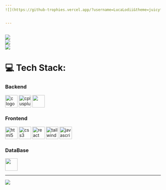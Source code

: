```yaml
---
![](https://github-trophies.vercel.app/?username=LucaLodii&theme=juicyfresh&no-frame=false&no-bg=true&margin-w=4)


---
```

![](https://github-readme-stats.vercel.app/api?username=LucaLodii&theme=dark&hide_border=true&include_all_commits=false&count_private=true)<br/>
![](https://nirzak-streak-stats.vercel.app/?user=LucaLodii&theme=dark&hide_border=true)<br/>
![](https://github-readme-stats.vercel.app/api/top-langs/?username=LucaLodii&theme=dark&hide_border=true&include_all_commits=false&count_private=true&layout=compact)
---

# 💻 Tech Stack:

### Backend
<div align="left">
  <img src="https://cdn.jsdelivr.net/gh/devicons/devicon/icons/c/c-original.svg" height="40" alt="c logo" />
  <img src="https://cdn.jsdelivr.net/gh/devicons/devicon@latest/icons/cplusplus/cplusplus-original.svg" height="40" alt="cplusplus logo" />
  <img src="https://cdn.jsdelivr.net/gh/devicons/devicon@latest/icons/java/java-original.svg" height="40" />
  </div>

### Frontend
<div align="left">
  <img src="https://cdn.jsdelivr.net/gh/devicons/devicon/icons/html5/html5-original.svg" height="40" alt="html5 logo" />
  <img src="https://cdn.jsdelivr.net/gh/devicons/devicon/icons/css3/css3-original.svg" height="40" alt="css3 logo" />
  <img src="https://cdn.jsdelivr.net/gh/devicons/devicon@latest/icons/react/react-original.svg" height="40" alt="react logo" />
  <img src="https://cdn.jsdelivr.net/gh/devicons/devicon@latest/icons/tailwindcss/tailwindcss-original.svg" height="40" alt="tailwindcss logo" />
  <img src="https://cdn.jsdelivr.net/gh/devicons/devicon/icons/javascript/javascript-original.svg" height="40" alt="javascript logo" />
</div>

### DataBase
<div align="left">
  <img src="https://cdn.jsdelivr.net/gh/devicons/devicon@latest/icons/postgresql/postgresql-original.svg" height="40" />
</div>

---

[![](https://visitcount.itsvg.in/api?id=LucaLodii&icon=0&color=0)](https://visitcount.itsvg.in)
